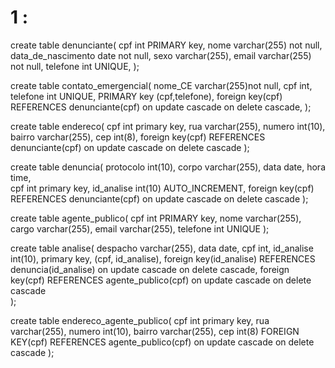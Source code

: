 # 1 :

create table denunciante(
cpf int PRIMARY key, 
nome varchar(255) not null, 
data_de_nascimento date not null, 
sexo varchar(255), 
email varchar(255) not null, 
telefone int UNIQUE,
);

create table contato_emergencial(
nome_CE varchar(255)not null,
cpf int,
telefone int UNIQUE, 
PRIMARY key (cpf,telefone),
foreign key(cpf) REFERENCES denunciante(cpf)
on update cascade on delete cascade, 
);

create table endereco(
cpf int primary key,
rua varchar(255), 
numero int(10), 
bairro varchar(255), 
cep int(8),
foreign key(cpf) REFERENCES denunciante(cpf)
on update cascade on delete cascade
);

create table denuncia(
protocolo int(10),
corpo varchar(255),
data date,
hora time,  
cpf int primary key,
id_analise int(10) AUTO_INCREMENT,
foreign key(cpf) REFERENCES denunciante(cpf)
on update cascade on delete cascade
);

create table agente_publico(
cpf int PRIMARY key,
nome varchar(255),
cargo varchar(255),
email varchar(255),
telefone int UNIQUE
);

create table analise(
despacho varchar(255),
data date,
cpf int,
id_analise int(10),
primary key, (cpf, id_analise),
foreign key(id_analise) REFERENCES denuncia(id_analise)
on update cascade on delete cascade,
foreign key(cpf) REFERENCES agente_publico(cpf)
on update cascade on delete cascade  
);


create table endereco_agente_publico(
cpf int primary key,
rua varchar(255), 
numero int(10), 
bairro varchar(255), 
cep int(8)
FOREIGN KEY(cpf) REFERENCES agente_publico(cpf)
on update cascade on delete cascade
);
